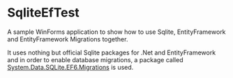 # SqliteEfTest
A sample WinForms application to show how to use Sqlite, EntityFramework and EntityFramework Migrations together.

It uses nothing but official Sqlite packages for .Net and EntityFramework and in order to enable database migrations, a package called
[System.Data.SQLite.EF6.Migrations](https://github.com/bubibubi/sqliteef6migrations) is used.

